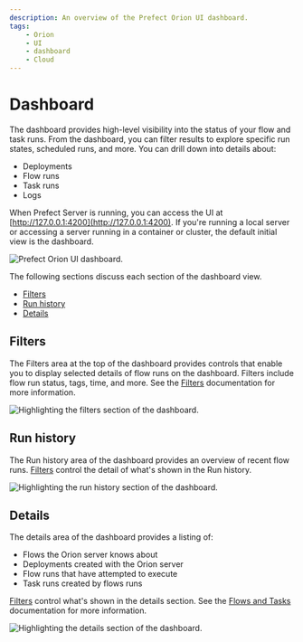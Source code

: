```yaml
---
description: An overview of the Prefect Orion UI dashboard.
tags:
    - Orion
    - UI
    - dashboard
    - Cloud
---
```


# Dashboard

The dashboard provides high-level visibility into the status of your flow and task runs. From the dashboard, you can filter results to explore specific run states, scheduled runs, and more. You can drill down into details about: 

- Deployments
- Flow runs
- Task runs
- Logs

When Prefect Server is running, you can access the UI at [http://127.0.0.1:4200](http://127.0.0.1:4200). If you're running a local server or accessing a server running in a container or cluster, the default initial view is the dashboard.

![Prefect Orion UI dashboard.](/img/ui/orion-dashboard.png)

The following sections discuss each section of the dashboard view.

- [Filters](#filters)
- [Run history](#run-history)
- [Details](#details)

## Filters

The Filters area at the top of the dashboard provides controls that enable you to display selected details of flow runs on the dashboard. Filters include flow run status, tags, time, and more. See the [Filters](/ui/filters/) documentation for more information.

![Highlighting the filters section of the dashboard.](/img/ui/orion-dash-filters.png)

## Run history

The Run history area of the dashboard provides an overview of recent flow runs. [Filters](#filters) control the detail of what's shown in the Run history.

![Highlighting the run history section of the dashboard.](/img/ui/orion-dash-history.png)

## Details

The details area of the dashboard provides a listing of:

- Flows the Orion server knows about
- Deployments created with the Orion server
- Flow runs that have attempted to execute
- Task runs created by flows runs

[Filters](#filters) control what's shown in the details section. See the [Flows and Tasks](/ui/flows-and-tasks/) documentation for more information.

![Highlighting the details section of the dashboard.](/img/ui/orion-dash-details.png)